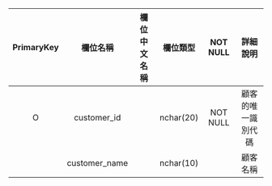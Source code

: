 



|PrimaryKey|欄位名稱|欄位中文名稱|欄位類型|NOT NULL|詳細說明|
| :---: | :---: | :---: | :---: | :---: | :---: |
|O|customer_id||nchar(20)|NOT NULL|顧客的唯一識別代碼|
||customer_name||nchar(10)||顧客名稱|
